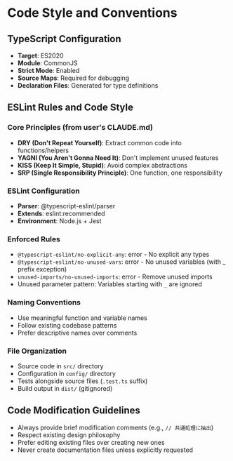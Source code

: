 # Code Style and Conventions

## TypeScript Configuration

- **Target**: ES2020
- **Module**: CommonJS
- **Strict Mode**: Enabled
- **Source Maps**: Required for debugging
- **Declaration Files**: Generated for type definitions

## ESLint Rules and Code Style

### Core Principles (from user's CLAUDE.md)

- **DRY (Don't Repeat Yourself)**: Extract common code into functions/helpers
- **YAGNI (You Aren't Gonna Need It)**: Don't implement unused features
- **KISS (Keep It Simple, Stupid)**: Avoid complex abstractions
- **SRP (Single Responsibility Principle)**: One function, one responsibility

### ESLint Configuration

- **Parser**: @typescript-eslint/parser
- **Extends**: eslint:recommended
- **Environment**: Node.js + Jest

### Enforced Rules

- `@typescript-eslint/no-explicit-any`: error - No explicit any types
- `@typescript-eslint/no-unused-vars`: error - No unused variables (with \_ prefix exception)
- `unused-imports/no-unused-imports`: error - Remove unused imports
- Unused parameter pattern: Variables starting with `_` are ignored

### Naming Conventions

- Use meaningful function and variable names
- Follow existing codebase patterns
- Prefer descriptive names over comments

### File Organization

- Source code in `src/` directory
- Configuration in `config/` directory
- Tests alongside source files (`.test.ts` suffix)
- Build output in `dist/` (gitignored)

## Code Modification Guidelines

- Always provide brief modification comments (e.g., `// 共通処理に抽出`)
- Respect existing design philosophy
- Prefer editing existing files over creating new ones
- Never create documentation files unless explicitly requested
